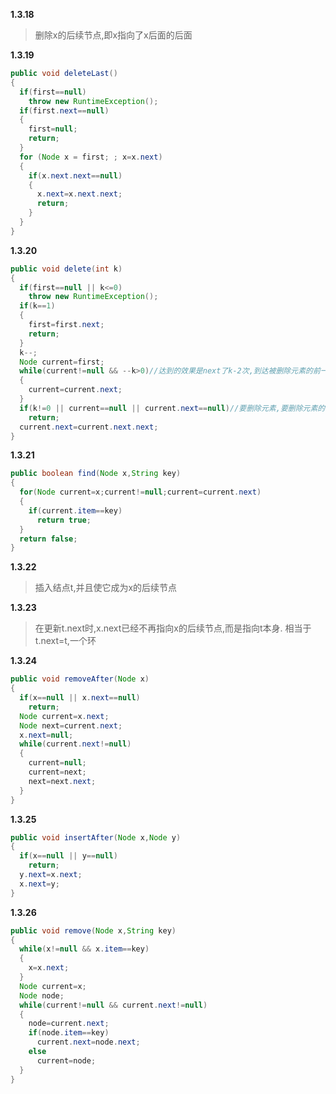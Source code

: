 **1.3.18**  
>删除x的后续节点,即x指向了x后面的后面

**1.3.19**
```java
public void deleteLast()
{
  if(first==null)
    throw new RuntimeException();
  if(first.next==null)
  {
    first=null;
    return;
  }
  for (Node x = first; ; x=x.next) 
  {
    if(x.next.next==null)
    {
      x.next=x.next.next;
      return;
    }
  }
}
```

**1.3.20**
```java
public void delete(int k)
{
  if(first==null || k<=0)
    throw new RuntimeException();
  if(k==1)
  {
    first=first.next;
    return;
  }
  k--;
  Node current=first;
  while(current!=null && --k>0)//达到的效果是next了k-2次,到达被删除元素的前一个
  {
    current=current.next;
  }
  if(k!=0 || current==null || current.next==null)//要删除元素,要删除元素的前一个元素不能为null
    return;
  current.next=current.next.next;
}
```

**1.3.21**
```java
public boolean find(Node x,String key)
{
  for(Node current=x;current!=null;current=current.next)
  {
    if(current.item==key)
      return true;
  }
  return false;
}
```
**1.3.22**
>插入结点t,并且使它成为x的后续节点

**1.3.23**
>在更新t.next时,x.next已经不再指向x的后续节点,而是指向t本身.  相当于t.next=t,一个环

**1.3.24**
```java
public void removeAfter(Node x)
{
  if(x==null || x.next==null)
    return;
  Node current=x.next;
  Node next=current.next;
  x.next=null;
  while(current.next!=null)
  {
    current=null;
    current=next;
    next=next.next;
  }
}
```
**1.3.25**
```java
public void insertAfter(Node x,Node y)
{
  if(x==null || y==null)
    return;
  y.next=x.next;
  x.next=y;
}
```
**1.3.26**
```java
public void remove(Node x,String key)
{
  while(x!=null && x.item==key)
  {
    x=x.next;
  }
  Node current=x;
  Node node;
  while(current!=null && current.next!=null)
  {
    node=current.next;
    if(node.item==key)
      current.next=node.next;
    else
      current=node;
  }
}
```


